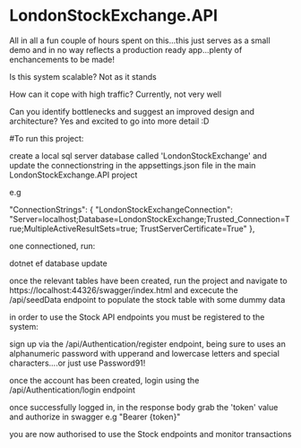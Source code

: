 # LondonStockExchange.API

All in all a fun couple of hours spent on this...this just serves as a small demo and in no way reflects a production ready app...plenty of enchancements to be made! 

Is this system scalable? Not as it stands 

How can it cope with high traffic? Currently, not very well 

Can you identify bottlenecks and suggest an improved design and architecture? Yes and excited to go into more detail :D 

#To run this project:

create a local sql server database called 'LondonStockExchange' and update the connectionstring in the appsettings.json file in the main LondonStockExchange.API project 

e.g 

  "ConnectionStrings": {
    "LondonStockExchangeConnection": "Server=localhost;Database=LondonStockExchange;Trusted_Connection=True;MultipleActiveResultSets=true; TrustServerCertificate=True"
  },

  one connectioned, run:

  dotnet ef database update 

  once the relevant tables have been created, run the project and navigate to https://localhost:44326/swagger/index.html and excecute the /api/seedData endpoint to populate the stock table with some dummy data

  in order to use the Stock API endpoints you must be registered to the system:

  sign up via the  /api/Authentication/register endpoint, being sure to uses an alphanumeric password with upperand and lowercase letters and special characters....or just use Password91!

  once the account has been created, login using the /api/Authentication/login endpoint

  once successfully logged in, in the response body grab the 'token' value and authorize in swagger e.g "Bearer {token}"

  you are now authorised to use the Stock endpoints and monitor transactions

  
  

  
